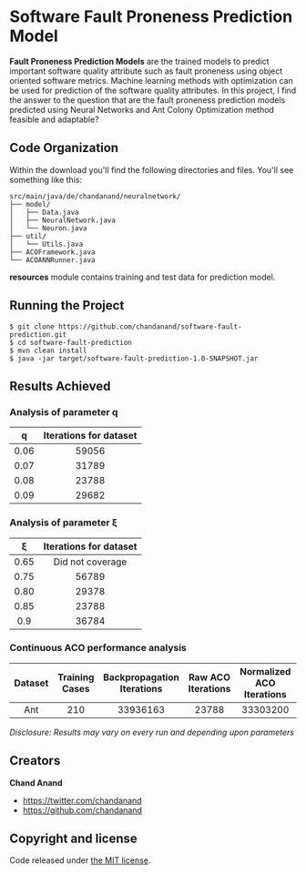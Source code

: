 # Software Fault Proneness Prediction Model

**Fault Proneness Prediction Models** are the trained models to predict important software quality attribute such as fault proneness using object oriented software metrics. Machine learning methods with optimization can be used for prediction of the software quality attributes. In this project, I find the answer to the question that are the fault proneness prediction models predicted using Neural Networks and Ant Colony Optimization method feasible and adaptable?


## Code Organization

Within the download you'll find the following directories and files. You'll see something like this:

```
src/main/java/de/chandanand/neuralnetwork/
├── model/
│   ├── Data.java
│   ├── NeuralNetwork.java
│   └── Neuron.java
├── util/
│   └── Utils.java
├── ACOFramework.java
└── ACOANNRunner.java
```

**resources** module contains training and test data for prediction model.


## Running the Project

```
$ git clone https://github.com/chandanand/software-fault-prediction.git
$ cd software-fault-prediction
$ mvn clean install
$ java -jar target/software-fault-prediction-1.0-SNAPSHOT.jar
```

## Results Achieved

### Analysis of parameter q
| q | Iterations for dataset |
| :---: | :---: |
| 0.06 | 59056 |
| 0.07 | 31789 |
| 0.08 | 23788 |
| 0.09 | 29682 |

### Analysis of parameter ξ
| ξ | Iterations for dataset |
| :---: | :---: |
| 0.65 | Did not coverage |
| 0.75 | 56789 |
| 0.80 | 29378 |
| 0.85 | 23788 |
| 0.9 | 36784 |

### Continuous ACO performance analysis
| Dataset | Training Cases | Backpropagation Iterations | Raw ACO Iterations | Normalized ACO Iterations | ACO efficiency |
| :---: | :---: | :---: | :---: | :---: | :---: |
| Ant | 210 | 33936163 | 23788 | 33303200 | 101% |

*Disclosure: Results may vary on every run and depending upon parameters*


## Creators

**Chand Anand**

* <https://twitter.com/chandanand>
* <https://github.com/chandanand>


## Copyright and license

Code released under [the MIT license](https://github.com/chandanand/ttp_with_gwo/blob/master/LICENSE).
